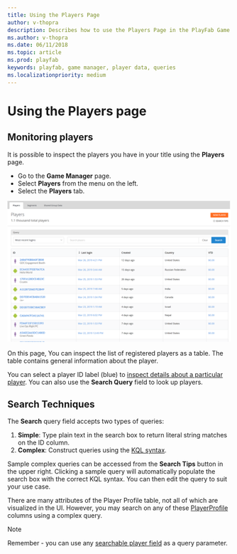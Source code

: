 ```yaml
---
title: Using the Players Page
author: v-thopra
description: Describes how to use the Players Page in the PlayFab Game Manager for simple and complex queries of player data.
ms.author: v-thopra
ms.date: 06/11/2018
ms.topic: article
ms.prod: playfab
keywords: playfab, game manager, player data, queries
ms.localizationpriority: medium
---
```


# Using the Players page

## Monitoring players

It is possible to inspect the players you have in your title using the **Players** page.

- Go to the **Game Manager** page.
- Select **Players** from the menu on the left.
- Select the **Players** tab.

![Game Manager - Players Page](media/tutorials/player-search-page.png)  

On this page, You can inspect the list of registered players as a table. The table contains general information about the player.

You can select a player ID label (blue) to [inspect details about a particular player](player-details.md). You can also use the **Search Query** field to look up players.

## Search Techniques

The **Search** query field accepts two types of queries:

1. **Simple**: Type plain text in the search box to return literal string matches on the ID column.
2. **Complex**: Construct queries using the [KQL syntax](https://docs.microsoft.com/en-us/azure/kusto/query/).

Sample complex queries can be accessed from the **Search Tips** button in the upper right. Clicking a sample query will automatically populate the search box with the correct KQL syntax. You can then edit the query to suit your use case.

There are many attributes of the Player Profile table, not all of which are visualized in the UI. However, you may search on any of these [PlayerProfile](../../../api-references/events/data-types/playerprofile.md) columns using a complex query.

> [!NOTE]
> Remember - you can use any [searchable player field](../../../api-references/events/data-types/playerprofile.md) as a query parameter.
